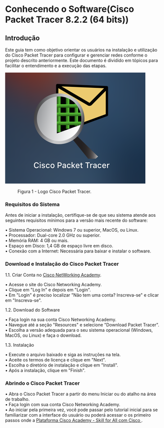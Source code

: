 
# Conhecendo o Software(Cisco Packet Tracer 8.2.2 (64 bits))

## Introdução

Este guia tem como objetivo orientar os usuários na instalação e utilização do Cisco Packet Tracer para configurar e gerenciar redes conforme o projeto descrito anteriormente. Este documento é dividido em tópicos para facilitar o entendimento e a execução das etapas.

  ![Cisco Packet Tracer](https://github.com/pedroduraesdev/simulacaoRedeLoja/blob/main/documentos/img/Cisco-Packet-Tracer.png)

  
<figure> 
    <figcaption>Figura 1 - Logo Cisco Packet Tracer.
</figure> 

### Requisitos do Sistema

Antes de iniciar a instalação, certifique-se de que seu sistema atende aos seguintes requisitos mínimos para a versão mais recente do software:

  •  Sistema Operacional: Windows 7 ou superior, MacOS, ou Linux.<br>
  •  Processador: Dual-core 2.0 GHz ou superior.<br>
  •  Memória RAM: 4 GB ou mais.<br>
  •  Espaço em Disco: 1,4 GB de espaço livre em disco.<br>
  •  Conexão com a Internet: Necessária para baixar e instalar o software.

### Download e Instalação do Cisco Packet Tracer

1.1. Criar Conta no <a href="https://www.netacad.com/">Cisco NetWorking Academy</a>.

  •  Acesse o site do Cisco Networking Academy.<br>
  •  Clique em "Log In" e depois em "Login".<br>
  •  Em "Login" é preciso localizar "Não tem uma conta? Inscreva-se" e clicar em "Inscreva-se".

1.2. Download do Software

  •  Faça login na sua conta Cisco Networking Academy.<br>
  •  Navegue até a seção "Resources" e selecione "Download Packet Tracer".<br>
  • Escolha a versão adequada para o seu sistema operacional (Windows, MacOS, ou Linux) e faça o download.

1.3. Instalação

  •  Execute o arquivo baixado e siga as instruções na tela.<br>
  •  Aceite os termos de licença e clique em "Next".<br>
  •  Escolha o diretório de instalação e clique em "Install".<br>
  •  Após a instalação, clique em "Finish".

### Abrindo o Cisco Packet Tracer

• Abra o Cisco Packet Tracer a partir do menu Iniciar ou do atalho na área de trabalho.<br>
• Faça login com sua conta Cisco Networking Academy.<br>
• Ao iniciar pela primeira vez, você pode passar pelo tutorial inicial para se familiarizar com a interface do usuário ou poderá acessar o os primeiro passos onde a <a href="https://skillsforall.com/pt/course/getting-started-cisco-packet-tracer?courseLang=pt-BR"> Plataforma Cisco Academy - Skill for All com Cisco </a>.
